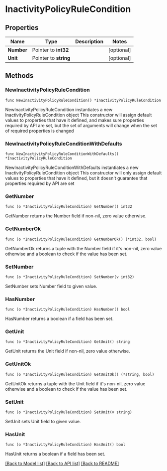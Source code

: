 # InactivityPolicyRuleCondition

## Properties

Name | Type | Description | Notes
------------ | ------------- | ------------- | -------------
**Number** | Pointer to **int32** |  | [optional] 
**Unit** | Pointer to **string** |  | [optional] 

## Methods

### NewInactivityPolicyRuleCondition

`func NewInactivityPolicyRuleCondition() *InactivityPolicyRuleCondition`

NewInactivityPolicyRuleCondition instantiates a new InactivityPolicyRuleCondition object
This constructor will assign default values to properties that have it defined,
and makes sure properties required by API are set, but the set of arguments
will change when the set of required properties is changed

### NewInactivityPolicyRuleConditionWithDefaults

`func NewInactivityPolicyRuleConditionWithDefaults() *InactivityPolicyRuleCondition`

NewInactivityPolicyRuleConditionWithDefaults instantiates a new InactivityPolicyRuleCondition object
This constructor will only assign default values to properties that have it defined,
but it doesn't guarantee that properties required by API are set

### GetNumber

`func (o *InactivityPolicyRuleCondition) GetNumber() int32`

GetNumber returns the Number field if non-nil, zero value otherwise.

### GetNumberOk

`func (o *InactivityPolicyRuleCondition) GetNumberOk() (*int32, bool)`

GetNumberOk returns a tuple with the Number field if it's non-nil, zero value otherwise
and a boolean to check if the value has been set.

### SetNumber

`func (o *InactivityPolicyRuleCondition) SetNumber(v int32)`

SetNumber sets Number field to given value.

### HasNumber

`func (o *InactivityPolicyRuleCondition) HasNumber() bool`

HasNumber returns a boolean if a field has been set.

### GetUnit

`func (o *InactivityPolicyRuleCondition) GetUnit() string`

GetUnit returns the Unit field if non-nil, zero value otherwise.

### GetUnitOk

`func (o *InactivityPolicyRuleCondition) GetUnitOk() (*string, bool)`

GetUnitOk returns a tuple with the Unit field if it's non-nil, zero value otherwise
and a boolean to check if the value has been set.

### SetUnit

`func (o *InactivityPolicyRuleCondition) SetUnit(v string)`

SetUnit sets Unit field to given value.

### HasUnit

`func (o *InactivityPolicyRuleCondition) HasUnit() bool`

HasUnit returns a boolean if a field has been set.


[[Back to Model list]](../README.md#documentation-for-models) [[Back to API list]](../README.md#documentation-for-api-endpoints) [[Back to README]](../README.md)


